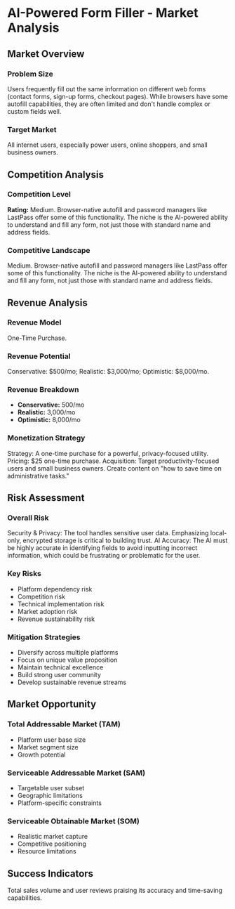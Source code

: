 # AI-Powered Form Filler - Market Analysis

## Market Overview

### Problem Size
Users frequently fill out the same information on different web forms (contact forms, sign-up forms, checkout pages). While browsers have some autofill capabilities, they are often limited and don't handle complex or custom fields well.

### Target Market
All internet users, especially power users, online shoppers, and small business owners.

## Competition Analysis

### Competition Level
**Rating:** Medium. Browser-native autofill and password managers like LastPass offer some of this functionality. The niche is the AI-powered ability to understand and fill any form, not just those with standard name and address fields.

### Competitive Landscape
Medium. Browser-native autofill and password managers like LastPass offer some of this functionality. The niche is the AI-powered ability to understand and fill any form, not just those with standard name and address fields.

## Revenue Analysis

### Revenue Model
One-Time Purchase.

### Revenue Potential
Conservative: $500/mo; Realistic: $3,000/mo; Optimistic: $8,000/mo.

### Revenue Breakdown
- **Conservative:** 500/mo
- **Realistic:** 3,000/mo
- **Optimistic:** 8,000/mo

### Monetization Strategy
Strategy: A one-time purchase for a powerful, privacy-focused utility. Pricing: $25 one-time purchase. Acquisition: Target productivity-focused users and small business owners. Create content on "how to save time on administrative tasks."

## Risk Assessment

### Overall Risk
Security & Privacy: The tool handles sensitive user data. Emphasizing local-only, encrypted storage is critical to building trust. AI Accuracy: The AI must be highly accurate in identifying fields to avoid inputting incorrect information, which could be frustrating or problematic for the user.

### Key Risks
- Platform dependency risk
- Competition risk
- Technical implementation risk
- Market adoption risk
- Revenue sustainability risk

### Mitigation Strategies
- Diversify across multiple platforms
- Focus on unique value proposition
- Maintain technical excellence
- Build strong user community
- Develop sustainable revenue streams

## Market Opportunity

### Total Addressable Market (TAM)
- Platform user base size
- Market segment size
- Growth potential

### Serviceable Addressable Market (SAM)
- Targetable user subset
- Geographic limitations
- Platform-specific constraints

### Serviceable Obtainable Market (SOM)
- Realistic market capture
- Competitive positioning
- Resource limitations

## Success Indicators
Total sales volume and user reviews praising its accuracy and time-saving capabilities.
